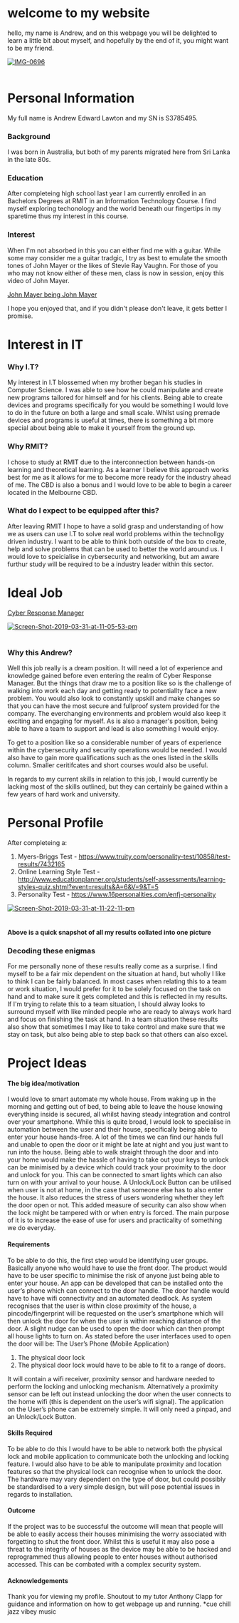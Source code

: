 # **welcome to my website**
hello, my name is Andrew, and on this webpage you will be delighted to learn a little bit about myself, and hopefully by the end of it, you might want to be my friend.

<a href="https://ibb.co/yXQYG1M"><img src="https://i.ibb.co/NsymQPk/IMG-0696.jpg" alt="IMG-0696" border="0"></a><br /><a target='_blank' href='https://imgbb.com/'></a><br />

# **Personal Information**
My full name is Andrew Edward Lawton and my SN is S3785495.


### Background
I was born in Australia, but both of my parents migrated here from Sri Lanka in the late 80s. 


### Education
After completeing high school last year I am currently enrolled in an Bachelors Degrees at RMIT in an Information Technology Course. I find myself exploring techonology and the world beneath our fingertips in my sparetime thus my interest in this course. 

### Interest
When I'm not absorbed in this you can either find me with a guitar. While some may consider me a guitar tradgic, I try as best to emulate the smooth tones of John Mayer or the likes of Stevie Ray Vaughn. For those of you who may not know either of these men, class is now in session, enjoy this video of John Mayer.


[John Mayer being John Mayer](https://www.youtube.com/watch?v=mQ055hHdxbE)


I hope you enjoyed that, and if you didn't please don't leave, it gets better I promise.

# **Interest in IT**

### Why I.T?
My interest in I.T blossemed when my brother began his studies in Computer Science. I was able to see how he could manipulate and create new programs tailored for himself and for his clients. Being able to create devices and programs specifically for you would be something I would love to do in the future on both a large and small scale. Whilst using premade devices and programs is useful at times, there is something a bit more special about being able to make it yourself from the ground up.

### Why RMIT?
I chose to study at RMIT due to the interconnection between hands-on learning and theoretical learning. As a learner I believe this approach works best for me as it allows for me to become more ready for the industry ahead of me. The CBD is also a bonus and I would love to be able to begin a career located in the Melbourne CBD.

### What do I expect to be equipped after this?
After leaving RMIT I hope to have a solid grasp and understanding of how we as users can use I.T to solve real world problems within the technollgy driven industry. I want to be able to think both outside of the box to create, help and solve problems that can be used to better the world around us. I would love to speicialise in cybersecurity and networking, but am aware furthur study will be required to be a industry leader within this sector.

# Ideal Job
[Cyber Response Manager](https://www.seek.com.au/job/38565205?searchrequesttoken=27fdaa48-532e-4c51-a1e6-2209219c8d6c&type=standard)

<a href="https://ibb.co/ZKQD81c"><img src="https://i.ibb.co/K7tvqzV/Screen-Shot-2019-03-31-at-11-05-53-pm.png" alt="Screen-Shot-2019-03-31-at-11-05-53-pm" border="0"></a><br /><a target='_blank' href='https://imgbb.com/'></a><br />

### Why this Andrew?
Well this job really is a dream position. It will need a lot of experience and knowledge gained before even entering the realm of Cyber Response Manager. But the things that draw me to a position like so is the challenge of walking into work each day and getting ready to potentiallty face a new problem. You would also look to constantly upskill and make changes so that you can have the most secure and fullproof system provided for the company. The everchanging environments and problem would also keep it exciting and engaging for myself. As is also a manager's position, being able to have a team to support and lead is also something I would enjoy. 

To get to a position like so a considerable number of years of experience within the cybersecurity and security operations would be needed. I would also have to gain more qualifications such as the ones listed in the skills column. Smaller ceritifcates and short courses would also be useful.

In regards to my current skills in relation to this job, I would currently be lacking most of the skills outlined, but they can certainly be gained within a few years of hard work and university.

# Personal Profile
After completeing a:
1. Myers-Briggs Test - https://www.truity.com/personality-test/10858/test-results/7432165
2. Online Learning Style Test - http://www.educationplanner.org/students/self-assessments/learning-styles-quiz.shtml?event=results&A=6&V=9&T=5
3. Personality Test - https://www.16personalities.com/enfj-personality

<a href="https://ibb.co/1GzdWcS"><img src="https://i.ibb.co/qYJWQ6Z/Screen-Shot-2019-03-31-at-11-22-11-pm.png" alt="Screen-Shot-2019-03-31-at-11-22-11-pm" border="0"></a><br /><a target='_blank' href='https://imgbb.com/'></a><br />

#### Above is a quick snapshot of all my results collated into one picture

### Decoding these enigmas
For me personally none of these results really come as a surprise. I find myself to be a fair mix dependent on the situation at hand, but wholly I like to think I can be fairly balanced. In most cases when relating this to a team or work situation, I would prefer for it to be solely focused on the task on hand and to make sure it gets completed and this is reflected in my results. If I'm trying to relate this to a team situation, I should alway looks to surround myself with like minded people who are ready to always work hard and focus on finishing the task at hand. In a team situation these results also show that sometimes I may like to take control and make sure that we stay on task, but also being able to step back so that others can also excel.

# Project Ideas
#### The big idea/motivation
I would love to smart automate my whole house. From waking up in the morning and getting out of bed, to being able to leave the house knowing everything inside is secured, all whilst having steady integration and control over your smartphone. While this is quite broad, I would look to specialise in automation between the user and their house, specifically being able to enter your house hands-free. A lot of the times we can find our hands full and unable to open the door or it might be late at night and you just want to run into the house. Being able to walk straight through the door and into your home would make the hassle of having to take out your keys to unlock can be minimised by a device which could track your proximity to the door and unlock for you. This can be connected to smart lights which can also turn on with your arrival to your house. A Unlock/Lock Button can be utilised when user is not at home, in the case that someone else has to also enter the house. It also reduces the stress of users wondering whether they left the door open or not. This added measure of security can also show when the lock might be tampered with or when entry is forced. The main purpose of it is to increase the ease of use for users and practicality of something we do everyday.

#### Requirements
To be able to do this, the first step would be identifying user groups. Basically anyone who would have to use the front door. The product would have to be user specific to minimise the risk of anyone just being able to enter your house. An app can be developed that can be installed onto the user’s phone which can connect to the door handle. The door handle would have to have wifi connectivity and an automated deadlock. As system recognises that the user is within close proximity of the house, a pincode/fingerprint will be requested on the user’s smartphone which will then unlock the door for when the user is within reaching distance of the door.  A slight nudge can be used to open the door which can then prompt all house lights to turn on. As stated before the user interfaces used to open the door will be:
The User’s Phone (Mobile Application)
1. The physical door lock
2. The physical door lock would have to be able to fit to a range of doors. 

It will contain a wifi receiver, proximity sensor and hardware needed to perform the locking and unlocking mechanism. Alternatively a proximity sensor can be left out instead unlocking the door when the user connects to the home wifi (this is dependent on the user’s wifi signal). 
The application on the User’s phone can be extremely simple. It will only need a pinpad, and an Unlock/Lock Button.

#### Skills Required
To be able to do this I would have to be able to network both the physical lock and mobile application to communicate both the unlocking and locking feature. I would also have to be able to manipulate proximity and location features so that the physical lock can recognise when to unlock the door. The hardware may vary dependent on the type of door, but could possibly be standardised to a very simple design, but will pose potential issues in regards to installation.

#### Outcome
If the project was to be successful the outcome will mean that people will be able to easily access their houses minimising the worry associated with forgetting to shut the front door. Whilst this is useful it may also pose a threat to the integrity of houses as the device may be able to be hacked and reprogrammed thus allowing people to enter houses without authorised accessed. This can be combated with a complex security system.

#### Acknowledgements
Thank you for viewing my profile. Shoutout to my tutor Anthony Clapp for guidance and information on how to get webpage up and running. *cue chill jazz vibey music



